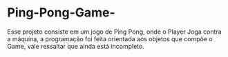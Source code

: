 # Ping-Pong-Game-
Esse projeto consiste em um jogo de Ping Pong, onde o Player Joga contra a máquina, a programação foi feita orientada aos objetos que compõe o Game, vale ressaltar que ainda está incompleto. 
